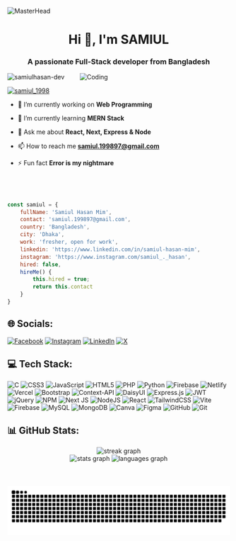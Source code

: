 ![MasterHead](https://firebasestorage.googleapis.com/v0/b/flexi-coding.appspot.com/o/dempgi7-520f8d5f-63d4-4453-8822-dbc149ae27f8.gif?alt=media&token=91c0c7b2-93c3-4029-b011-1a8703c5730d)

<h1 align="center">Hi 👋, I'm SAMIUL</h1>
<h3 align="center">A passionate Full-Stack developer from Bangladesh</h3>

<img align="right" alt="Coding" width="340" src="https://raw.githubusercontent.com/TheDudeThatCode/TheDudeThatCode/master/Assets/Developer.gif">

<p align="left"> <img src="https://komarev.com/ghpvc/?username=samiulhasan-dev&label=Profile%20views&color=0e75b6&style=flat" alt="samiulhasan-dev" /> </p>

<p align="left"> <a href="https://twitter.com/samiul_1998" target="blank"><img src="https://img.shields.io/twitter/follow/samiul_1998?logo=twitter&style=for-the-badge" alt="samiul_1998" /></a> </p>

- 🔭 I’m currently working on **Web Programming**

- 🌱 I’m currently learning **MERN Stack**

- 💬 Ask me about **React, Next, Express & Node**

- 📫 How to reach me **samiul.199897@gmail.com**

- ⚡ Fun fact **Error is my nightmare**

<br clear="both">

#

```js
const samiul = {
    fullName: 'Samiul Hasan Mim',
    contact: 'samiul.199897@gmail.com',
    country: 'Bangladesh',
    city: 'Dhaka',
    work: 'fresher, open for work',
    linkedin: 'https://www.linkedin.com/in/samiul-hasan-mim',
    instagram: 'https://www.instagram.com/samiul_._hasan',
    hired: false,
    hireMe() {
        this.hired = true;
        return this.contact
    }
}
```

## 🌐 Socials:
[![Facebook](https://img.shields.io/badge/Facebook-%231877F2.svg?logo=Facebook&logoColor=white)](https://facebook.com/samiul.hasan.735) [![Instagram](https://img.shields.io/badge/Instagram-%23E4405F.svg?logo=Instagram&logoColor=white)](https://instagram.com/samiul_._hasan) [![LinkedIn](https://img.shields.io/badge/LinkedIn-%230077B5.svg?logo=linkedin&logoColor=white)](https://linkedin.com/in/samiul-hasan-mim) [![X](https://img.shields.io/badge/X-black.svg?logo=X&logoColor=white)](https://x.com/samiul_1998) 

## 💻 Tech Stack:
![C](https://img.shields.io/badge/c-%2300599C.svg?style=plastic&logo=c&logoColor=white) ![CSS3](https://img.shields.io/badge/css3-%231572B6.svg?style=plastic&logo=css3&logoColor=white) ![JavaScript](https://img.shields.io/badge/javascript-%23323330.svg?style=plastic&logo=javascript&logoColor=%23F7DF1E) ![HTML5](https://img.shields.io/badge/html5-%23E34F26.svg?style=plastic&logo=html5&logoColor=white) ![PHP](https://img.shields.io/badge/php-%23777BB4.svg?style=plastic&logo=php&logoColor=white) ![Python](https://img.shields.io/badge/python-3670A0?style=plastic&logo=python&logoColor=ffdd54) ![Firebase](https://img.shields.io/badge/firebase-%23039BE5.svg?style=plastic&logo=firebase) ![Netlify](https://img.shields.io/badge/netlify-%23000000.svg?style=plastic&logo=netlify&logoColor=#00C7B7) ![Vercel](https://img.shields.io/badge/vercel-%23000000.svg?style=plastic&logo=vercel&logoColor=white) ![Bootstrap](https://img.shields.io/badge/bootstrap-%238511FA.svg?style=plastic&logo=bootstrap&logoColor=white) ![Context-API](https://img.shields.io/badge/Context--Api-000000?style=plastic&logo=react) ![DaisyUI](https://img.shields.io/badge/daisyui-5A0EF8?style=plastic&logo=daisyui&logoColor=white) ![Express.js](https://img.shields.io/badge/express.js-%23404d59.svg?style=plastic&logo=express&logoColor=%2361DAFB) ![JWT](https://img.shields.io/badge/JWT-black?style=plastic&logo=JSON%20web%20tokens) ![jQuery](https://img.shields.io/badge/jquery-%230769AD.svg?style=plastic&logo=jquery&logoColor=white) ![NPM](https://img.shields.io/badge/NPM-%23CB3837.svg?style=plastic&logo=npm&logoColor=white) ![Next JS](https://img.shields.io/badge/Next-black?style=plastic&logo=next.js&logoColor=white) ![NodeJS](https://img.shields.io/badge/node.js-6DA55F?style=plastic&logo=node.js&logoColor=white) ![React](https://img.shields.io/badge/react-%2320232a.svg?style=plastic&logo=react&logoColor=%2361DAFB) ![TailwindCSS](https://img.shields.io/badge/tailwindcss-%2338B2AC.svg?style=plastic&logo=tailwind-css&logoColor=white) ![Vite](https://img.shields.io/badge/vite-%23646CFF.svg?style=plastic&logo=vite&logoColor=white) ![Firebase](https://img.shields.io/badge/firebase-a08021?style=plastic&logo=firebase&logoColor=ffcd34) ![MySQL](https://img.shields.io/badge/mysql-4479A1.svg?style=plastic&logo=mysql&logoColor=white) ![MongoDB](https://img.shields.io/badge/MongoDB-%234ea94b.svg?style=plastic&logo=mongodb&logoColor=white) ![Canva](https://img.shields.io/badge/Canva-%2300C4CC.svg?style=plastic&logo=Canva&logoColor=white) ![Figma](https://img.shields.io/badge/figma-%23F24E1E.svg?style=plastic&logo=figma&logoColor=white) ![GitHub](https://img.shields.io/badge/github-%23121011.svg?style=plastic&logo=github&logoColor=white) ![Git](https://img.shields.io/badge/git-%23F05033.svg?style=plastic&logo=git&logoColor=white)

## 📊 GitHub Stats:

<div align="center">
  <img src="https://streak-stats.demolab.com?user=SamiulHasan-dev&locale=en&mode=daily&theme=dark&hide_border=false&border_radius=5&order=3" height="220" alt="streak graph"  />
</div>

<div align="center">
 <img src="https://github-readme-stats.vercel.app/api?username=SamiulHasan-dev&hide_title=false&hide_rank=false&show_icons=true&include_all_commits=true&count_private=true&disable_animations=false&theme=dracula&locale=en&hide_border=false" height="150" alt="stats graph"  />
  <img src="https://github-readme-stats.vercel.app/api/top-langs?username=SamiulHasan-dev&locale=en&hide_title=false&layout=compact&card_width=320&langs_count=5&theme=dracula&hide_border=false" height="150" alt="languages graph"  />
</div>

###

<br clear="both">

<p align="center"><img align="center" src="https://raw.githubusercontent.com/DHANOLA/DHANOLA/output/github-contribution-grid-snake.svg" /></p> 
